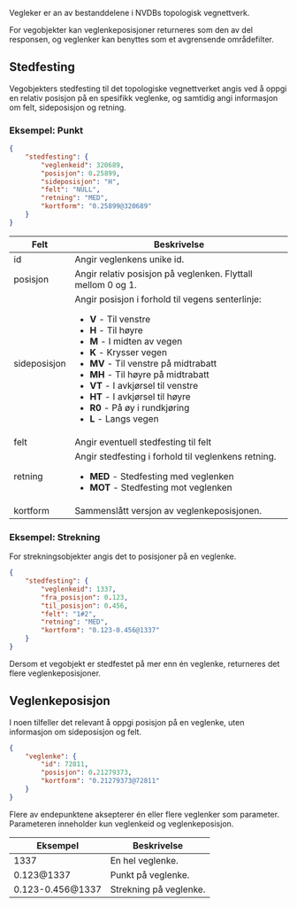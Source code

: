 
Vegleker er an av bestanddelene i NVDBs topologisk vegnettverk.

For vegobjekter kan veglenkeposisjoner returneres som den av del responsen, og veglenker kan benyttes som et avgrensende områdefilter.

## Stedfesting

Vegobjekters stedfesting til det topologiske vegnettverket angis ved å oppgi en relativ posisjon på en spesifikk veglenke, og samtidig angi informasjon om felt, sideposisjon og retning.

### Eksempel: Punkt

```json
{
    "stedfesting": {
        "veglenkeid": 320689,
        "posisjon": 0.25899,
        "sideposisjon": "H",
        "felt": "NULL",
        "retning": "MED",
        "kortform": "0.25899@320689"
    }
}
```

<table>
<thead>
<tr>
<th>Felt</th>
<th>Beskrivelse</th>
</tr>
</thead>
<tbody>
<tr>
<td>id</td>
<td>Angir veglenkens unike id.</td>
</tr>
<tr>
<td>posisjon</td>
<td>Angir relativ posisjon på veglenken. Flyttall mellom 0 og 1.</td>
</tr>
<tr>
<td>sideposisjon</td>
<td>
Angir posisjon i forhold til vegens senterlinje:
<ul>
<li><b>V</b> - Til venstre
<li><b>H</b> - Til høyre
<li><b>M</b> - I midten av vegen
<li><b>K</b> - Krysser vegen
<li><b>MV</b> - Til venstre på midtrabatt
<li><b>MH</b> - Til høyre på midtrabatt
<li><b>VT</b> - I avkjørsel til venstre
<li><b>HT</b> - I avkjørsel til høyre
<li><b>R0</b> - På øy i rundkjøring
<li><b>L</b> - Langs vegen
</ul>
</td>
</tr>
<tr>
<td>felt</td>
<td>Angir eventuell stedfesting til felt</td>
</tr>
<tr>
<td>retning</td>
<td>Angir stedfesting i forhold til veglenkens retning.
<ul>
<li><b>MED</b> - Stedfesting med veglenken
<li><b>MOT</b> - Stedfesting mot veglenken
</ul>
</td>
</tr>
<tr>
<td>kortform</td>
<td>Sammenslått versjon av veglenkeposisjonen.</td>
</tr>
</tbody>
</table>

### Eksempel: Strekning

For strekningsobjekter angis det to posisjoner på en veglenke.

```json
{
    "stedfesting": {
        "veglenkeid": 1337,
        "fra_posisjon": 0.123,
        "til_posisjon": 0.456,
        "felt": "1#2",
        "retning": "MED",
        "kortform": "0.123-0.456@1337"
    }
}
```

Dersom et vegobjekt er stedfestet på mer enn én veglenke, returneres det flere veglenkeposisjoner.

## Veglenkeposisjon

I noen tilfeller det relevant å oppgi posisjon på en veglenke, uten informasjon om sideposisjon og felt.

```json
{
    "veglenke": {
        "id": 72811,
        "posisjon": 0.21279373,
        "kortform": "0.21279373@72811"
    }
}
```

Flere av endepunktene aksepterer én eller flere veglenker som parameter. Parameteren inneholder kun veglenkeid og veglenkeposisjon.

<table>
<thead>
<tr>
<th>Eksempel</th>
<th>Beskrivelse</th>
</tr>
</thead>
<tbody>
<tr>
<td>1337</td>
<td>En hel veglenke.</td>
</tr>
<tr>
<td>0.123@1337</td>
<td>Punkt på veglenke.</td>
</tr>
<tr>
<td>0.123-0.456@1337</td>
<td>Strekning på veglenke.</td>
</tr>
</tbody>
</table>
